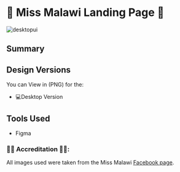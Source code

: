 # 👑 Miss Malawi Landing Page 👑

![desktopui](https://github.com/TendaiPhikiso/ZosiyanaWebDesign/blob/main/Desktop.png)

## Summary


## Design Versions 
You can View in (PNG) for the:

* 💻Desktop Version 

## Tools Used 
* Figma

### 👏🏽 Accreditation 👏🏽:
All images used were taken from the Miss Malawi [Facebook page](https://www.facebook.com/mismalawi). 

